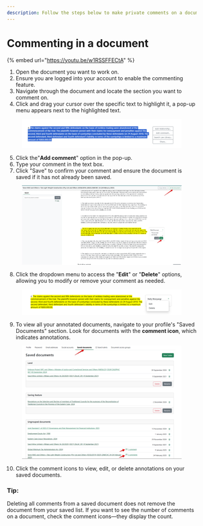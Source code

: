```yaml
---
description: Follow the steps below to make private comments on a document.
---
```


# Commenting in a document


{% embed url="https://youtu.be/w1RSSFFECtA" %}



1. Open the document you want to work on.
2. Ensure you are logged into your account to enable the commenting feature.
3. Navigate through the document and locate the section you want to comment on.
4. Click and drag your cursor over the specific text to highlight it, a pop-up menu appears next to the highlighted text.

<figure><img src="../.gitbook/assets/lawlibrary--comments 1.png" alt=""><figcaption></figcaption></figure>

5. Click the"**Add comment**" option in the pop-up.
6. Type your comment in the text box.
7. Click "Save" to confirm your comment and ensure the document is saved if it has not already been saved.

<figure><img src="../.gitbook/assets/lawlibrary--comments 2.png" alt=""><figcaption></figcaption></figure>

8. Click the dropdown menu to access the "**Edit**" or "**Delete**" options, allowing you to modify or remove your comment as needed.

<figure><img src="../.gitbook/assets/lawlibrary--comments 3.png" alt=""><figcaption></figcaption></figure>

9. To view all your annotated documents, navigate to your profile's "Saved Documents" section. Look for documents with the **comment icon**, which indicates annotations.

<figure><img src="../.gitbook/assets/lawlibrary--untitled.png" alt=""><figcaption></figcaption></figure>

10. Click the comment icons to view, edit, or delete annotations on your saved documents.

### Tip:

Deleting all comments from a saved document does not remove the document from your saved list. If you want to see the number of comments on a document, check the comment icons—they display the count.
